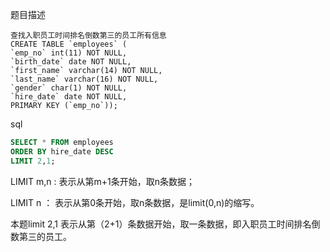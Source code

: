 题目描述

```
查找入职员工时间排名倒数第三的员工所有信息
CREATE TABLE `employees` (
`emp_no` int(11) NOT NULL,
`birth_date` date NOT NULL,
`first_name` varchar(14) NOT NULL,
`last_name` varchar(16) NOT NULL,
`gender` char(1) NOT NULL,
`hire_date` date NOT NULL,
PRIMARY KEY (`emp_no`));
```

sql

```sql
SELECT * FROM employees 
ORDER BY hire_date DESC
LIMIT 2,1;
```

LIMIT m,n : 表示从第m+1条开始，取n条数据；  

   LIMIT n ： 表示从第0条开始，取n条数据，是limit(0,n)的缩写。  

  本题limit 2,1 表示从第（2+1）条数据开始，取一条数据，即入职员工时间排名倒数第三的员工。